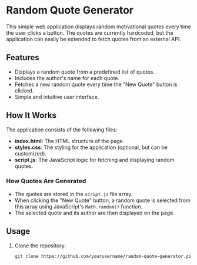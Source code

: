 # Random Quote Generator

This simple web application displays random motivational quotes every time the user clicks a button. The quotes are currently hardcoded, but the application can easily be extended to fetch quotes from an external API.

## Features

- Displays a random quote from a predefined list of quotes.
- Includes the author's name for each quote.
- Fetches a new random quote every time the "New Quote" button is clicked.
- Simple and intuitive user interface.

## How It Works

The application consists of the following files:

- **index.html**: The HTML structure of the page.
- **styles.css**: The styling for the application (optional, but can be customized).
- **script.js**: The JavaScript logic for fetching and displaying random quotes.

### How Quotes Are Generated

- The quotes are stored in the `script.js` file array.
- When clicking the "New Quote" button, a random quote is selected from this array using JavaScript's `Math.random()` function.
- The selected quote and its author are then displayed on the page.

## Usage

1. Clone the repository:
   ```bash
   git clone https://github.com/yourusername/random-quote-generator.git
    
